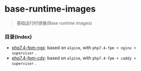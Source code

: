 # base-runtime-images

>   基础运行时镜像(Base runtime images)


### 目录(Index)

- [php7.4-fpm-ngx](./php7.4-fpm-ngx/README.md): based on `alpine`, with `php7.4-fpm + nginx + supervisor` .
- [php7.4-fpm-cdy](./php7.4-fpm-cdy/README.md): based on `alpine`, with `php7.4-fpm + caddy + supervisor` .